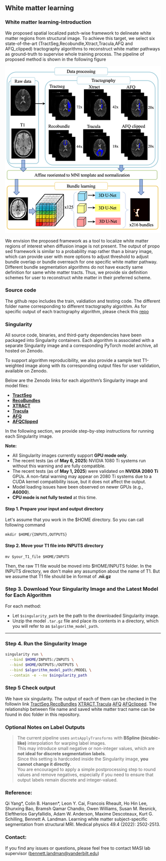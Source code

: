 ## White matter learning

### White matter learning-Introduction

We proposed spatial localized patch-wise framework to delineate white matter regions from structural image. To achieve this target, we select six state-of-the-art (TractSeg,Recobundle,Xtract,Tracula,AFQ and AFQ_clipped) tractography algorithms to reconstruct white matter pathways as ground-truth to supervise whole training process. The pipeline of proposed method is shown in the following figure

![method](method.png)

We envision the proposed framework as a tool to localize white matter regions of interest when diffusion image is not present. The output of propo sed framework is similar to a probability map rather than a binary image, which can provide user with more options to adjust threshold to adjust bundle overlap or bundle overreach for one specific white matter pathway. Different bundle segmentation algorithms do not have exactly same definition for same white matter tracts. Thus, we provide six definition schemes for user to reconstruct white matter in their preferred scheme.


### Source code
The github repo includes the train, valdiation and testing code. The different folder name corresponding to different tractography algorithm. As for specific output of each tractography algorithm, please check this [repo](https://github.com/MASILab/Pandora-WhiteMatterAtlas)

### Singularity

All source code, binaries, and third-party dependencies have been packaged into Singularity containers. Each algorithm is associated with a separate Singularity image and a corresponding PyTorch model archive, all hosted on Zenodo.

To support algorithm reproducibility, we also provide a sample test T1-weighted image along with its corresponding output files for user validation, available on Zenodo.

Below are the Zenodo links for each algorithm’s Singularity image and model files:

- **[TractSeg](https://zenodo.org/records/15320036)**
- **[RecoBundles](https://zenodo.org/records/15339811)**
- **[XTRACT](https://zenodo.org/records/15339809)**
- **[Tracula](https://zenodo.org/records/15320865)**
- **[AFQ](https://zenodo.org/records/15320033)**
- **[AFQClipped](https://zenodo.org/records/15339817)**

In the following section, we provide step-by-step instructions for running each Singularity image.

**Note:**  
- All Singularity images currently support **GPU mode only**.
- The recent tests (as of **May 6, 2025**) NVIDIA 1080 Ti systems run without this warning and are fully compatible.
- The recent tests (as of **May 1, 2025**) were validated on **NVIDIA 2080 Ti** GPUs. A non-fatal warning may appear on 2080 Ti systems due to a CUDA kernel compatibility issue, but it does not affect the output. 
- Model loading issues have been observed on newer GPUs (e.g., **A6000**).  
- **CPU mode is not fully tested** at this time.

#### Step 1. Prepare your input and output directory
Let's assume that you work in the $HOME directory. So you can call following command
```
mkdir $HOME/{INPUTS,OUTPUTS}
```

#### Step 2. Move your T1 file into INPUTS directory

```
mv $your_T1_file $HOME/INPUTS
```
Then, the raw T1 file would be moved into $HOME/INPUTS folder. In the INPUTS directory, we don't make any assumption about the name of T1. But we assume that T1 file should be in format of **.nii.gz**

### Step 3. Download Your Singularity Image and the Latest Model for Each Algorithm

For each method:

- Let `$singularity_path` be the path to the downloaded Singularity image.
- Unzip the model `.tar.gz` file and place its contents in a directory, which you will refer to as `$algorithm_model_path`.

---

### Step 4. Run the Singularity Image

```bash
singularity run \
  --bind $HOME/INPUTS:/INPUTS \
  --bind $HOME/OUTPUTS:/OUTPUTS \
  --bind $algorithm_model_path:/MODEL \
  --contain -e --nv $singularity_path
```

### Step 5 Check output

We have six singularity. The output of each of them can be checked in the followin link [TractSeg](./output/tractSeg.md),[RecoBundles](./output/recobundle.md) [XTRACT](./output/xtract.md),[Tracula](./output/tracula.md) [AFQ](./output/AFQ.md) [AFQclipped](./output/AFQclipped.md). The relationship between file name and saved white matter tract name can be found in doc folder in this repository.

### Optional Notes on Label Outputs
> The current pipeline uses `antsApplyTransforms` with **BSpline (bicubic-like)** interpolation for warping label images.  
> This may introduce small negative or non-integer values, which are **not ideal for discrete segmentation labels**.  
> Since this setting is hardcoded inside the Singularity image, **you cannot change it directly**.  
> You are encouraged to apply a simple postprocessing step to round values and remove negatives, especially if you need to ensure that output labels remain discrete and integer-valued.

### Reference:

Qi Yang*, Colin B. Hansen*, Leon Y. Cai, Francois Rheault, Ho Hin Lee, Shunxing Bao, Bramsh Qamar Chandio, Owen Williams, Susan M. Resnick, Eleftherios Garyfallidis, Adam W. Anderson, Maxime Descoteaux, Kurt G. Schilling, Bennett A. Landman. Learning white matter subject-specific segmentation from structural MRI. Medical physics 49.4 (2022): 2502-2513.

### Contact:
If you find any issues or questions, please feel free to contact MASI lab supervisor (bennett.landman@vanderbilt.edu)
